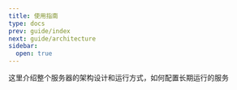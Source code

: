```yaml
---
title: 使用指南
type: docs
prev: guide/index
next: guide/architecture
sidebar:
  open: true
---
```


这里介绍整个服务器的架构设计和运行方式，如何配置长期运行的服务